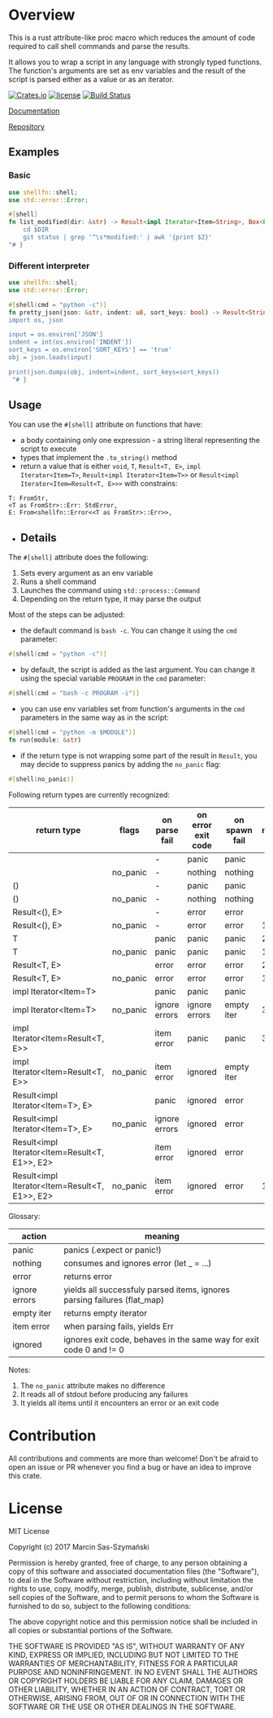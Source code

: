 # Overview

This is a rust attribute-like proc macro which reduces the amount of code required to call shell commands and parse the results.

It allows you to wrap a script in any language with strongly typed functions. The function's arguments are set as env variables and the result of the script is parsed either as a value or as an iterator.

[![Crates.io](https://img.shields.io/crates/v/shellfn.svg)](https://crates.io/crates/shellfn)
[![license](http://img.shields.io/badge/license-MIT-blue.svg)](https://github.com/kbknapp/clap-rs/blob/master/LICENSE-MIT)
[![Build Status](https://travis-ci.org/synek317/shellfn.svg?branch=master)](https://travis-ci.org/synek317/shellfn)

[Documentation](https://docs.rs/shellfn/)

[Repository](https://github.com/synek317/shellfn)

## Examples

### Basic

```rust
use shellfn::shell;
use std::error::Error;

#[shell]
fn list_modified(dir: &str) -> Result<impl Iterator<Item=String>, Box<Error>> { r#"
    cd $DIR
    git status | grep '^\s*modified:' | awk '{print $2}'
"# }
```

### Different interpreter

```rust
use shellfn::shell;
use std::error::Error;

#[shell(cmd = "python -c")]
fn pretty_json(json: &str, indent: u8, sort_keys: bool) -> Result<String, Box<Error>> { r#"
import os, json

input = os.environ['JSON']
indent = int(os.environ['INDENT'])
sort_keys = os.environ['SORT_KEYS'] == 'true'
obj = json.loads(input)

print(json.dumps(obj, indent=indent, sort_keys=sort_keys))
 "# }
```

## Usage

You can use the `#[shell]` attribute on functions that have:
- a body containing only one expression - a string literal representing the script to execute
- types that implement the `.to_string()` method
- return a value that is either `void`, `T`, `Result<T, E>`, `impl Iterator<Item=T>`, `Result<impl Iterator<Item=T>>` or `Result<impl Iterator<Item=Result<T, E>>>` with constrains:
```
T: FromStr,
<T as FromStr>::Err: StdError,
E: From<shellfn::Error<<T as FromStr>::Err>>,
```

- ## Details

The `#[shell]` attribute does the following:

1. Sets every argument as an env variable
2. Runs a shell command
3. Launches the command using `std::process::Command`
4. Depending on the return type, it may parse the output

Most of the steps can be adjusted:
- the default command is `bash -c`. You can change it using the `cmd` parameter:
```rust
#[shell(cmd = "python -c")]
```
- by default, the script is added as the last argument. You can change it using the special variable `PROGRAM` in the `cmd` parameter:
```rust
#[shell(cmd = "bash -c PROGRAM -i")]
```
- you can use env variables set from function's arguments in the `cmd` parameters in the same way as in the script:
```rust
#[shell(cmd = "python -m $MODULE")]
fn run(module: &str)
```
- if the return type is not wrapping some part of the result in `Result`, you may decide to suppress panics by adding the `no_panic` flag:
```rust
#[shell(no_panic)]
```

Following return types are currently recognized:

|                  return type                  |  flags   | on parse fail | on error exit code | on spawn fail | notes |
|-----------------------------------------------|----------|---------------|--------------------|---------------|-------|
|                                               |          | -             | panic              | panic         |       |
|                                               | no_panic | -             | nothing            | nothing       |       |
| ()                                            |          | -             | panic              | panic         |       |
| ()                                            | no_panic | -             | nothing            | nothing       |       |
| Result<(), E>                                 |          | -             | error              | error         |       |
| Result<(), E>                                 | no_panic | -             | error              | error         | 1     |
| T                                             |          | panic         | panic              | panic         | 2     |
| T                                             | no_panic | panic         | panic              | panic         | 1,2   |
| Result<T, E>                                  |          | error         | error              | error         | 2     |
| Result<T, E>                                  | no_panic | error         | error              | error         | 1,2   |
| impl Iterator<Item=T>                         |          | panic         | panic              | panic         |       |
| impl Iterator<Item=T>                         | no_panic | ignore errors | ignore errors      | empty iter    | 3     |
| impl Iterator<Item=Result<T, E>>              |          | item error    | panic              | panic         | 3     |
| impl Iterator<Item=Result<T, E>>              | no_panic | item error    | ignored            | empty iter    |       |
| Result<impl Iterator<Item=T>, E>              |          | panic         | ignored            | error         |       |
| Result<impl Iterator<Item=T>, E>              | no_panic | ignore errors | ignored            | error         |       |
| Result<impl Iterator<Item=Result<T, E1>>, E2> |          | item error    | ignored            | error         |       |
| Result<impl Iterator<Item=Result<T, E1>>, E2> | no_panic | item error    | ignored            | error         | 1     |

Glossary:

|     action    |                                 meaning                                  |
|---------------|--------------------------------------------------------------------------|
| panic         | panics (.expect or panic!)                                               |
| nothing       | consumes and ignores error (let _ = ...)                                 |
| error         | returns error                                                            |
| ignore errors | yields all successfuly parsed items, ignores parsing failures (flat_map) |
| empty iter    | returns empty iterator                                                   |
| item error    | when parsing fails, yields Err                                           |
| ignored       | ignores exit code, behaves in the same way for exit code 0 and != 0      |

Notes:

1. The `no_panic` attribute makes no difference
2. It reads all of stdout before producing any failures
3. It yields all items until it encounters an error or an exit code

# Contribution

All contributions and comments are more than welcome! Don't be afraid to open an issue or PR whenever you find a bug or have an idea to improve this crate.

# License

MIT License

Copyright (c) 2017 Marcin Sas-Szymański

Permission is hereby granted, free of charge, to any person obtaining a copy
of this software and associated documentation files (the "Software"), to deal
in the Software without restriction, including without limitation the rights
to use, copy, modify, merge, publish, distribute, sublicense, and/or sell
copies of the Software, and to permit persons to whom the Software is
furnished to do so, subject to the following conditions:

The above copyright notice and this permission notice shall be included in all
copies or substantial portions of the Software.

THE SOFTWARE IS PROVIDED "AS IS", WITHOUT WARRANTY OF ANY KIND, EXPRESS OR
IMPLIED, INCLUDING BUT NOT LIMITED TO THE WARRANTIES OF MERCHANTABILITY,
FITNESS FOR A PARTICULAR PURPOSE AND NONINFRINGEMENT. IN NO EVENT SHALL THE
AUTHORS OR COPYRIGHT HOLDERS BE LIABLE FOR ANY CLAIM, DAMAGES OR OTHER
LIABILITY, WHETHER IN AN ACTION OF CONTRACT, TORT OR OTHERWISE, ARISING FROM,
OUT OF OR IN CONNECTION WITH THE SOFTWARE OR THE USE OR OTHER DEALINGS IN THE
SOFTWARE.
